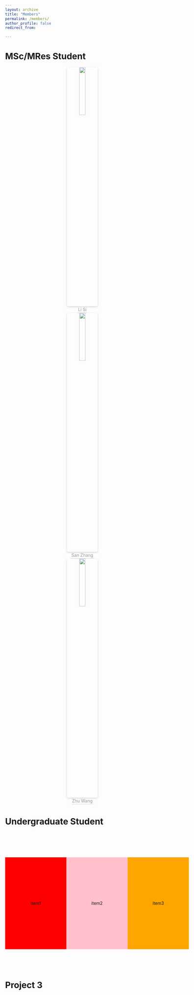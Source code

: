```yaml
---
layout: archive
title: "Members"
permalink: /members/
author_profile: false
redirect_from:

---
```


# MSc/MRes Student

<center>
    <img style="border-radius: 0.3125em;
    box-shadow: 0 2px 4px 0 rgba(34,36,38,.12),0 2px 10px 0 rgba(34,36,38,.08);" 
    src="/site/images/my-research-area.drawio.png" width = "20%">
    <br>
    <div style="color:orange; border-bottom: 1px solid #d9d9d9;
    display: inline-block;
    color: #999;
    padding: 2px;">Li Si</div>
</center>
<center>
    <img style="border-radius: 0.3125em;
    box-shadow: 0 2px 4px 0 rgba(34,36,38,.12),0 2px 10px 0 rgba(34,36,38,.08);" 
    src="/site/images/my-research-area.drawio.png" width = "20%">
    <br>
    <div style="color:orange; border-bottom: 1px solid #d9d9d9;
    display: inline-block;
    color: #999;
    padding: 2px;">San Zhang</div>
</center>
<center>
    <img style="border-radius: 0.3125em;
    box-shadow: 0 2px 4px 0 rgba(34,36,38,.12),0 2px 10px 0 rgba(34,36,38,.08);" 
    src="/site/images/my-research-area.drawio.png" width = "20%">
    <br>
    <div style="color:orange; border-bottom: 1px solid #d9d9d9;
    display: inline-block;
    color: #999;
    padding: 2px;">Zhu Wang</div>
</center>

# Undergraduate Student

<html>
<head>
    <meta charset="UTF-8">
    <meta name="viewport"
          content="width=device-width, user-scalable=no, initial-scale=1.0, maximum-scale=1.0, minimum-scale=1.0">
    <meta http-equiv="X-UA-Compatible" content="ie=edge">
    <title>flex布局，子元素均分父级div</title>
    <style type="text/css">
    	.footer{width:600px;height:300px;margin:100px auto;background:#ddd}
    	.footer .items{width:100%;display:flex}
		.footer .items div{flex:1;height:300px;line-height:300px;text-align:center}
    </style>
</head>
<body>
	<div class="footer">
		<div class="items">
			<div style="background:red">item1</div>
			<div style="background:pink">item2</div>
			<div style="background:orange">item3</div>
		</div>
	</div>
</body>
</html>

# Project 3
